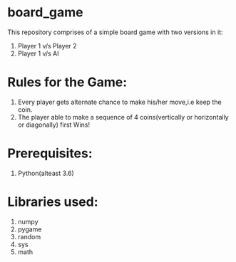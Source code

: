 # board_game
This repository comprises of a simple board game with two versions in it:
  1. Player 1 v/s Player 2
  2. Player 1 v/s AI
  
# Rules for the Game:
  1. Every player gets alternate chance to make his/her move,i.e keep the coin.
  2. The player able to make a sequence of 4 coins(vertically or horizontally or diagonally) first Wins!
  
# Prerequisites:
  1. Python(alteast 3.6)
  
# Libraries used:
  1. numpy
  2. pygame
  3. random
  4. sys
  5. math

